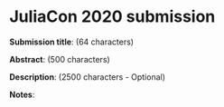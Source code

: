 # JuliaCon 2020 submission

**Submission title**: (64 characters)

**Abstract**: (500 characters)

**Description**: (2500 characters - Optional)

**Notes**:

